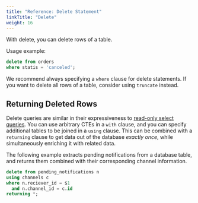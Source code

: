 ```yaml
---
title: "Reference: Delete Statement"
linkTitle: "Delete"
weight: 16
---
```


With delete, you can delete rows of a table.

Usage example:

```sql
delete from orders
where statis = 'canceled';
```

We recommend always specifying a `where` clause for delete statements.
If you want to delete all rows of a table, consider using `truncate` instead.

## Returning Deleted Rows

Delete queries are similar in their expressiveness to [read-only select queries](rocs/references/sqlreference/queries).
You can use arbitrary CTEs in a `with` clause, and you can specify additional tables to be joined in a `using` clause.
This can be combined with a `returning` clause to get data out of the database *exactly once*, while simultaneously
enriching it with related data.

The following example extracts pending notifications from a database table, and returns them combined with their
corresponding channel information.

```sql
delete from pending_notifications n
using channels c
where n.reciever_id = $1
  and n.channel_id = c.id
returning *;
```
